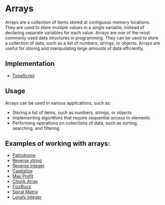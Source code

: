 # Arrays

Arrays are a collection of items stored at contiguous memory locations. They are used to store multiple values in a single variable, instead of declaring separate variables for each value. Arrays are one of the most commonly used data structures in programming.
They can be used to store a collection of data, such as a list of numbers, strings, or objects. Arrays are useful for storing and manipulating large amounts of data efficiently.

## Implementation
- [TypeScript](./ts)

## Usage
Arrays can be used in various applications, such as:
- Storing a list of items, such as numbers, strings, or objects
- Implementing algorithms that require sequential access to elements
- Performing operations on collections of data, such as sorting, searching, and filtering

## Examples of working with arrays:
- [Palindrome](https://github.com/RubenOAlvarado/algorithms/blob/main/palindrome/README.md)
- [Reverse string](https://github.com/RubenOAlvarado/algorithms/blob/main/reverseString/README.md)
- [Reverse Integer](https://github.com/RubenOAlvarado/algorithms/blob/main/reverseInteger/README.md)
- [Capitalize](https://github.com/RubenOAlvarado/algorithms/blob/main/capitalize/README.md)
- [Max Profit](https://github.com/RubenOAlvarado/algorithms/blob/main/maxProfit/README.md)
- [Chunk Array](https://github.com/RubenOAlvarado/algorithms/blob/main/chunkArray/README.md)
- [FizzBuzz](https://github.com/RubenOAlvarado/algorithms/blob/main/fizzbuzz/README.md)
- [Spiral Matrix](https://github.com/RubenOAlvarado/algorithms/blob/main/spiralMatrix/README.md)
- [Lonely Integer](https://github.com/RubenOAlvarado/algorithms/tree/main/lonelyInteger)